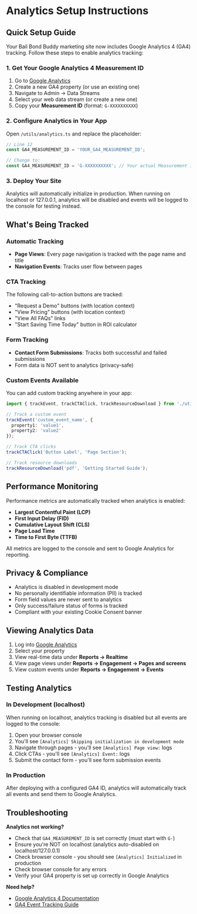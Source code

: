 # Analytics Setup Instructions

## Quick Setup Guide

Your Bail Bond Buddy marketing site now includes Google Analytics 4 (GA4) tracking. Follow these steps to enable analytics tracking:

### 1. Get Your Google Analytics 4 Measurement ID

1. Go to [Google Analytics](https://analytics.google.com/)
2. Create a new GA4 property (or use an existing one)
3. Navigate to Admin → Data Streams
4. Select your web data stream (or create a new one)
5. Copy your **Measurement ID** (format: `G-XXXXXXXXXX`)

### 2. Configure Analytics in Your App

Open `/utils/analytics.ts` and replace the placeholder:

```typescript
// Line 12
const GA4_MEASUREMENT_ID = 'YOUR_GA4_MEASUREMENT_ID';

// Change to:
const GA4_MEASUREMENT_ID = 'G-XXXXXXXXXX'; // Your actual Measurement ID
```

### 3. Deploy Your Site

Analytics will automatically initialize in production. When running on localhost or 127.0.0.1, analytics will be disabled and events will be logged to the console for testing instead.

## What's Being Tracked

### Automatic Tracking

- **Page Views**: Every page navigation is tracked with the page name and title
- **Navigation Events**: Tracks user flow between pages

### CTA Tracking

The following call-to-action buttons are tracked:
- "Request a Demo" buttons (with location context)
- "View Pricing" buttons (with location context)
- "View All FAQs" links
- "Start Saving Time Today" button in ROI calculator

### Form Tracking

- **Contact Form Submissions**: Tracks both successful and failed submissions
- Form data is NOT sent to analytics (privacy-safe)

### Custom Events Available

You can add custom tracking anywhere in your app:

```typescript
import { trackEvent, trackCTAClick, trackResourceDownload } from './utils/analytics';

// Track a custom event
trackEvent('custom_event_name', { 
  property1: 'value1',
  property2: 'value2'
});

// Track CTA clicks
trackCTAClick('Button Label', 'Page Section');

// Track resource downloads
trackResourceDownload('pdf', 'Getting Started Guide');
```

## Performance Monitoring

Performance metrics are automatically tracked when analytics is enabled:

- **Largest Contentful Paint (LCP)**
- **First Input Delay (FID)**
- **Cumulative Layout Shift (CLS)**
- **Page Load Time**
- **Time to First Byte (TTFB)**

All metrics are logged to the console and sent to Google Analytics for reporting.

## Privacy & Compliance

- Analytics is disabled in development mode
- No personally identifiable information (PII) is tracked
- Form field values are never sent to analytics
- Only success/failure status of forms is tracked
- Compliant with your existing Cookie Consent banner

## Viewing Analytics Data

1. Log into [Google Analytics](https://analytics.google.com/)
2. Select your property
3. View real-time data under **Reports → Realtime**
4. View page views under **Reports → Engagement → Pages and screens**
5. View custom events under **Reports → Engagement → Events**

## Testing Analytics

### In Development (localhost)

When running on localhost, analytics tracking is disabled but all events are logged to the console:

1. Open your browser console
2. You'll see `[Analytics] Skipping initialization in development mode`
3. Navigate through pages - you'll see `[Analytics] Page view:` logs
4. Click CTAs - you'll see `[Analytics] Event:` logs
5. Submit the contact form - you'll see form submission events

### In Production

After deploying with a configured GA4 ID, analytics will automatically track all events and send them to Google Analytics.

## Troubleshooting

**Analytics not working?**
- Check that `GA4_MEASUREMENT_ID` is set correctly (must start with `G-`)
- Ensure you're NOT on localhost (analytics auto-disabled on localhost/127.0.0.1)
- Check browser console - you should see `[Analytics] Initialized` in production
- Check browser console for any errors
- Verify your GA4 property is set up correctly in Google Analytics

**Need help?**
- [Google Analytics 4 Documentation](https://support.google.com/analytics/answer/9304153)
- [GA4 Event Tracking Guide](https://support.google.com/analytics/answer/9322688)
